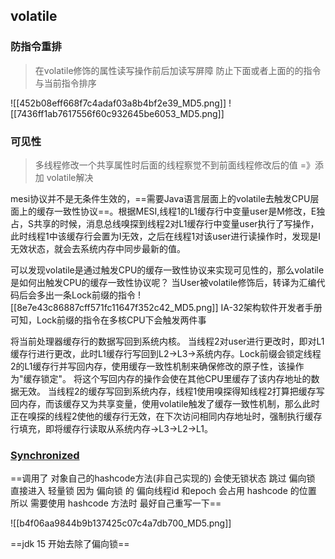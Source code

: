 ## volatile

 ### 防指令重排
 
> 在volatile修饰的属性读写操作前后加读写屏障 防止下面或者上面的的指令与当前指令排序


 ![[452b08eff668f7c4adaf03a8b4bf2e39_MD5.png]]
 ![[7436ff1ab7617556f60c932645be6053_MD5.png]]
 ### 可见性

> 多线程修改一个共享属性时后面的线程察觉不到前面线程修改后的值  =》添加 volatile解决

mesi协议并不是无条件生效的，==需要Java语言层面上的volatile去触发CPU层面上的缓存一致性协议==。根据MESI,线程1的L1缓存行中变量user是M修改，E独占，S共享的时候，消息总线嗅探到线程2对L1缓存行中变量user执行了写操作，此时线程1中该缓存行会置为I无效，之后在线程1对该user进行读操作时，发现是I无效状态，就会去系统内存中同步最新的值。

可以发现volatile是通过触发CPU的缓存一致性协议来实现可见性的，那么volatile是如何出触发CPU的缓存一致性协议呢？
当User被volatile修饰后，转译为汇编代码后会多出一条Lock前缀的指令
![[8e7e43c86887cff571fc11647f352c42_MD5.png]]
IA-32架构软件开发者手册可知，Lock前缀的指令在多核CPU下会触发两件事

将当前处理器缓存行的数据写回到系统内核。
当线程2对user进行更改时，即对L1缓存行进行更改，此时L1缓存行写回到L2->L3->系统内存。Lock前缀会锁定线程2的L1缓存行并写回内存，使用缓存一致性机制来确保修改的原子性，该操作为"缓存锁定"。
将这个写回内存的操作会使在其他CPU里缓存了该内存地址的数据无效。
当线程2的缓存写回到系统内存，线程1使用嗅探得知线程2打算把缓存写回内存，而该缓存又为共享变量，使用volatile触发了缓存一致性机制，那么此时正在嗅探的线程2使他的缓存行无效，在下次访问相同内存地址时，强制执行缓存行填充，即将缓存行读取从系统内存->L3->L2->L1。

### [Synchronized](../Synchronized.html)

==调用了 对象自己的hashcode方法(非自己实现的) 会使无锁状态 跳过 偏向锁 直接进入 轻量锁 因为 偏向锁 的 偏向线程id 和epoch 会占用 hashcode 的位置  所以 需要使用 hashcode 方法时 最好自己重写一下==

![[b4f06aa9844b9b137425c07c4a7db700_MD5.png]]

==jdk 15 开始去除了偏向锁==